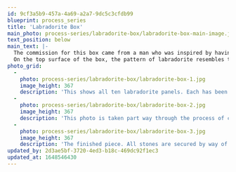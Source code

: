 ```yaml
---
id: 9cf3a5b9-457a-4a69-a2a7-9dc5c3cfdb99
blueprint: process_series
title: 'Labradorite Box'
main_photo: process-series/labradorite-box/labradorite-box-main-image.jpg
text_position: below
main_text: |-
  The commission for this box came from a man who was inspired by having seen an entire floor made of labradorite. I took this as my cue to create an architecturally inspired piece.
  On the top surface of the box, the pattern of labradorite resembles that of a floor tile. When the cross-shaped lid is removed, the remaining box looks like a fort or castle with four towers at the corners. The corner posts themselves are constructed in a pattern that looks like a flattened column or pilaster.
photo_grid:
  -
    photo: process-series/labradorite-box/labradorite-box-1.jpg
    image_height: 367
    description: 'This shows all ten labradorite panels. Each has been precisely cut and polished and, with the exception of the base, drilled.'
  -
    photo: process-series/labradorite-box/labradorite-box-2.jpg
    image_height: 367
    description: 'This photo is taken part way through the process of constructing the sides of the box. Four rivet posts can be seen in the areas for the four side panels of labradorite. Less obviously visible, two rivet posts can also be seen at the top of each flattened column panel of sterling — these will be used to secure the four small corner post squares of labradorite on top.'
  -
    photo: process-series/labradorite-box/labradorite-box-3.jpg
    image_height: 367
    description: 'The finished piece. All stones are secured by way of flared rivets. The four walls are also riveted together at the corners, and the four corner stones on top are riveted in place. All surfaces are polished, and the recessed areas of the sterling pattern are oxidized.'
updated_by: 2d3ae5bf-3720-4ed3-b18c-469dc92f1ec3
updated_at: 1648546430
---
```

